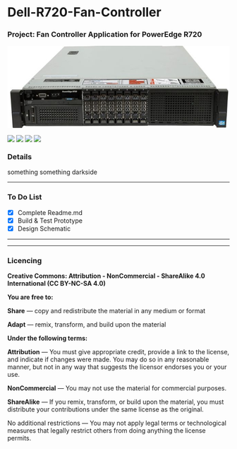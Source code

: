 # Dell-R720-Fan-Controller

### Project: Fan Controller Application for PowerEdge R720 <img alt="" align="right" src="https://img.shields.io/badge/Status-Prototype%20Phase-informational?style=flat&logoColor=white&color=73398D" />


<!-- Repo Cover Image -->
<p style="background-color:rgba(22,22,22,1.00)" align="center">
<img align="center" src="https://github.com/CrashOverrideProductions/Dell-R720-Fan-Controller/blob/main/images/R720.jpg?raw=true" />
</p>

<!-- Repo Stats -->
<img align="center" src="https://img.shields.io/github/commit-activity/m/CrashOverrideProductions/Dell-R720-Fan-Controller"> <img align="center" src="https://img.shields.io/github/last-commit/CrashOverrideProductions/Dell-R720-Fan-Controller"> <img align="center" src="https://img.shields.io/github/languages/code-size/CrashOverrideProductions/Dell-R720-Fan-Controller"> <img align="center" src="https://img.shields.io/github/directory-file-count/CrashOverrideProductions/Dell-R720-Fan-Controller">

### Details
something something darkside


---
<!-- To Do List -->
### To Do List
- [x] Complete Readme.md
- [x] Build & Test Prototype
- [x] Design Schematic

---


<!-- Licencing Always at the Bottom -->
------------
### Licencing <img alt="" align="right" src="https://img.shields.io/badge/Licence-CC--BY--NC--SA--4.0-informational?style=flat&logo=Creative%20Commons&logoColor=white&color=EF9421" />

**Creative Commons: Attribution - NonCommercial - ShareAlike 4.0 International (CC BY-NC-SA 4.0)**


**You are free to:**

**Share** — copy and redistribute the material in any medium or format

**Adapt** — remix, transform, and build upon the material


**Under the following terms:**

**Attribution** — You must give appropriate credit, provide a link to the license, and indicate if changes were made. You may do so in any reasonable manner, but not in any way that suggests the licensor endorses you or your use.

**NonCommercial** — You may not use the material for commercial purposes.

**ShareAlike** — If you remix, transform, or build upon the material, you must distribute your contributions under the same license as the original.

No additional restrictions — You may not apply legal terms or technological measures that legally restrict others from doing anything the license permits.
